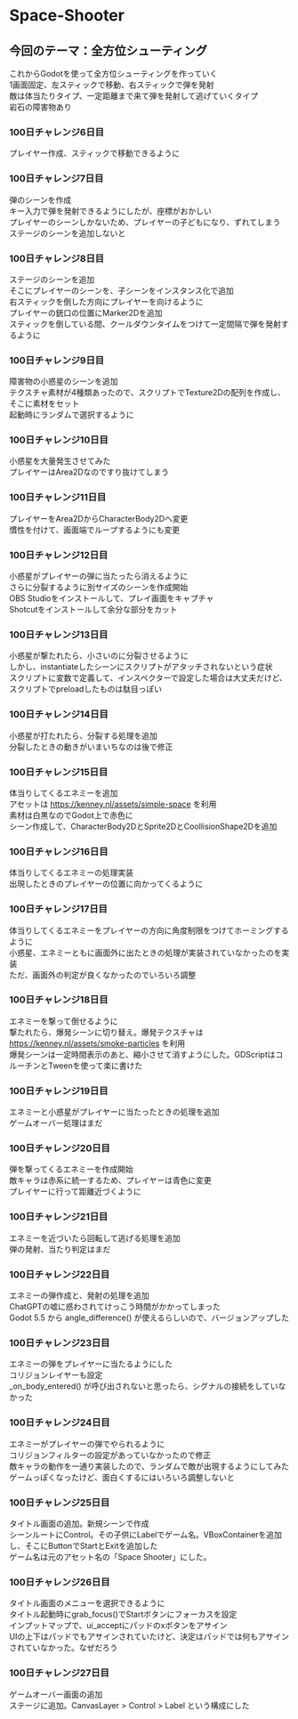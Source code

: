 # Space-Shooter
## 今回のテーマ：全方位シューティング
これからGodotを使って全方位シューティングを作っていく  
1画面固定、左スティックで移動、右スティックで弾を発射  
敵は体当たりタイプ、一定距離まで来て弾を発射して逃げていくタイプ  
岩石の障害物あり

### 100日チャレンジ6日目
プレイヤー作成、スティックで移動できるように

### 100日チャレンジ7日目
弾のシーンを作成  
キー入力で弾を発射できるようにしたが、座標がおかしい  
プレイヤーのシーンしかないため、プレイヤーの子どもになり、ずれてしまう  
ステージのシーンを追加しないと

### 100日チャレンジ8日目
ステージのシーンを追加  
そこにプレイヤーのシーンを、子シーンをインスタンス化で追加  
右スティックを倒した方向にプレイヤーを向けるように  
プレイヤーの銃口の位置にMarker2Dを追加  
スティックを倒している間、クールダウンタイムをつけて一定間隔で弾を発射するように  

### 100日チャレンジ9日目
障害物の小惑星のシーンを追加  
テクスチャ素材が4種類あったので、スクリプトでTexture2Dの配列を作成し、そこに素材をセット  
起動時にランダムで選択するように  

### 100日チャレンジ10日目
小惑星を大量発生させてみた  
プレイヤーはArea2Dなのですり抜けてしまう  

### 100日チャレンジ11日目
プレイヤーをArea2DからCharacterBody2Dへ変更  
慣性を付けて、画面端でループするようにも変更  

### 100日チャレンジ12日目
小惑星がプレイヤーの弾に当たったら消えるように  
さらに分裂するように別サイズのシーンを作成開始  
OBS Studioをインストールして、プレイ画面をキャプチャ  
Shotcutをインストールして余分な部分をカット  

### 100日チャレンジ13日目
小惑星が撃たれたら、小さいのに分裂させるように  
しかし、instantiateしたシーンにスクリプトがアタッチされないという症状  
スクリプトに変数で定義して、インスペクターで設定した場合は大丈夫だけど、スクリプトでpreloadしたものは駄目っぽい  

### 100日チャレンジ14日目
小惑星が打たれたら、分裂する処理を追加  
分裂したときの動きがいまいちなのは後で修正  

### 100日チャレンジ15日目
体当りしてくるエネミーを追加  
アセットは https://kenney.nl/assets/simple-space を利用  
素材は白黒なのでGodot上で赤色に  
シーン作成して、CharacterBody2DとSprite2DとCoollisionShape2Dを追加  

### 100日チャレンジ16日目
体当りしてくるエネミーの処理実装  
出現したときのプレイヤーの位置に向かってくるように  

### 100日チャレンジ17日目
体当りしてくるエネミーをプレイヤーの方向に角度制限をつけてホーミングするように  
小惑星、エネミーともに画面外に出たときの処理が実装されていなかったのを実装  
ただ、画面外の判定が良くなかったのでいろいろ調整  

### 100日チャレンジ18日目
エネミーを撃って倒せるように  
撃たれたら、爆発シーンに切り替え。爆発テクスチャは https://kenney.nl/assets/smoke-particles を利用  
爆発シーンは一定時間表示のあと、縮小させて消すようにした。GDScriptはコルーチンとTweenを使って楽に書けた  

### 100日チャレンジ19日目
エネミーと小惑星がプレイヤーに当たったときの処理を追加  
ゲームオーバー処理はまだ  

### 100日チャレンジ20日目
弾を撃ってくるエネミーを作成開始  
敵キャラは赤系に統一するため、プレイヤーは青色に変更  
プレイヤーに行って距離近づくように  

### 100日チャレンジ21日目
エネミーを近づいたら回転して逃げる処理を追加  
弾の発射、当たり判定はまだ  

### 100日チャレンジ22日目
エネミーの弾作成と、発射の処理を追加  
ChatGPTの嘘に惑わされてけっこう時間がかかってしまった  
Godot 5.5 から angle_difference() が使えるらしいので、バージョンアップした  

### 100日チャレンジ23日目
エネミーの弾をプレイヤーに当たるようにした  
コリジョンレイヤーも設定  
_on_body_entered() が呼び出されないと思ったら、シグナルの接続をしていなかった  

### 100日チャレンジ24日目
エネミーがプレイヤーの弾でやられるように  
コリジョンフィルターの設定があっていなかったので修正  
敵キャラの動作を一通り実装したので、ランダムで敵が出現するようにしてみた  
ゲームっぽくなったけど、面白くするにはいろいろ調整しないと  

### 100日チャレンジ25日目
タイトル画面の追加。新規シーンで作成  
シーンルートにControl。その子供にLabelでゲーム名。VBoxContainerを追加し、そこにButtonでStartとExitを追加した  
ゲーム名は元のアセット名の「Space Shooter」にした。  

### 100日チャレンジ26日目
タイトル画面のメニューを選択できるように  
タイトル起動時にgrab_focus()でStartボタンにフォーカスを設定  
インプットマップで、ui_acceptにパッドのxボタンをアサイン  
UIの上下はパッドでもアサインされていたけど、決定はパッドでは何もアサインされていなかった。なぜだろう  

### 100日チャレンジ27日目
ゲームオーバー画面の追加  
ステージに追加。CanvasLayer > Control > Label という構成にした  
